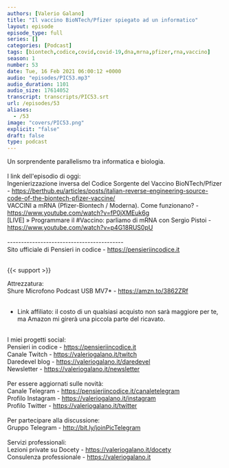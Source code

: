```yaml
---
authors: [Valerio Galano]
title: "Il vaccino BioNTech/Pfizer spiegato ad un informatico"
layout: episode
episode_type: full
series: []
categories: [Podcast]
tags: [biontech,codice,covid,covid-19,dna,mrna,pfizer,rna,vaccino]
season: 1
number: 53
date: Tue, 16 Feb 2021 06:00:12 +0000
audio: "episodes/PIC53.mp3"
audio_duration: 1101
audio_size: 17614052
transcript: transcripts/PIC53.srt
url: /episodes/53
aliases: 
  - /53
image: "covers/PIC53.png"
explicit: "false"
draft: false
type: podcast
---
```

Un sorprendente parallelismo tra informatica e biologia.<br />
<br />
I link dell'episodio di oggi: <br />
Ingenierizzazione inversa del Codice Sorgente del Vaccino BioNTech/Pfizer - <a href="https://berthub.eu/articles/posts/italian-reverse-engineering-source-code-of-the-biontech-pfizer-vaccine/" rel="noopener">https://berthub.eu/articles/posts/italian-reverse-engineering-source-code-of-the-biontech-pfizer-vaccine/</a> <br />
VACCINI a mRNA (Pfizer-Biontech / Moderna). Come funzionano? - <a href="https://www.youtube.com/watch?v=fP0jXMEuk6g" rel="noopener">https://www.youtube.com/watch?v=fP0jXMEuk6g</a> <br />
[LIVE] » Programmare il #Vaccino​: parliamo di mRNA con Sergio Pistoi - <a href="https://www.youtube.com/watch?v=p4G18RUS0pU" rel="noopener">https://www.youtube.com/watch?v=p4G18RUS0pU</a> <br />
<br />
------------------------------------------<br />
Sito ufficiale di Pensieri in codice - <a href="https://pensieriincodice.it" rel="noopener">https://pensieriincodice.it</a> <br />
<br />


{{< support >}}

Attrezzatura:<br />
Shure Microfono Podcast USB MV7* - <a href="https://amzn.to/3862ZRf" rel="noopener">https://amzn.to/3862ZRf</a>  <br />
<br />
* Link affiliato: il costo di un qualsiasi acquisto non sarà maggiore per te, ma Amazon mi girerà una piccola parte del ricavato. <br />
<br />
I miei progetti social:<br />
Pensieri in codice - <a href="https://pensieriincodice.it" rel="noopener">https://pensieriincodice.it</a> <br />
Canale Twitch - <a href="https://valeriogalano.it/twitch" rel="noopener">https://valeriogalano.it/twitch</a> <br />
Daredevel blog - <a href="https://valeriogalano.it/daredevel" rel="noopener">https://valeriogalano.it/daredevel</a> <br />
Newsletter - <a href="https://valeriogalano.it/newsletter" rel="noopener">https://valeriogalano.it/newsletter</a> <br />
<br />
Per essere aggiornati sulle novità:<br />
Canale Telegram - <a href="https://pensieriincodice.it/canaletelegram" rel="noopener">https://pensieriincodice.it/canaletelegram</a> <br />
Profilo Instagram - <a href="https://valeriogalano.it/instagram" rel="noopener">https://valeriogalano.it/instagram</a> <br />
Profilo Twitter - <a href="https://valeriogalano.it/twitter" rel="noopener">https://valeriogalano.it/twitter</a> <br />
<br />
Per partecipare alla discussione:<br />
Gruppo Telegram - <a href="http://bit.ly/joinPicTelegram" rel="noopener">http://bit.ly/joinPicTelegram</a> <br />
<br />
Servizi professionali:<br />
Lezioni private su Docety - <a href="https://valeriogalano.it/docety" rel="noopener">https://valeriogalano.it/docety</a> <br />
Consulenza professionale - <a href="https://valeriogalano.it" rel="noopener">https://valeriogalano.it</a> <br />
<br />






